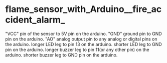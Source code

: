 # flame_sensor_with_Arduino__fire_accident_alarm_
"VCC" pin of the sensor to 5V pin on the arduino.
"GND" ground pin to GND pin on the arduino.
"AO" analog output pin to any analog or digital pins on the arduino.
longer LED leg to pin 13 on the arduino. 
shorter LED leg to GND pin on the arduino.
longer buzzer leg to pin 11(or any other pin) on the arduino.
shorter buzzer leg to GND pin on the arduino.
